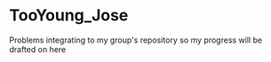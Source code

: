 # TooYoung_Jose
Problems integrating to my group's repository so my progress will be drafted on here
